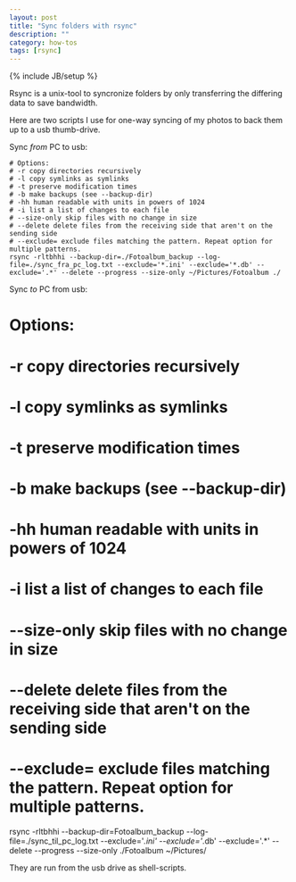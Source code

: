 ```yaml
---
layout: post
title: "Sync folders with rsync"
description: ""
category: how-tos
tags: [rsync]
---
```

{% include JB/setup %}

Rsync is a unix-tool to syncronize folders by only transferring the differing data to save bandwidth.

Here are two scripts I use for one-way syncing of my photos
to back them up to a usb thumb-drive.

Sync _from_ PC to usb:

    # Options:
    # -r copy directories recursively
    # -l copy symlinks as symlinks
    # -t preserve modification times
    # -b make backups (see --backup-dir)
    # -hh human readable with units in powers of 1024
    # -i list a list of changes to each file
    # --size-only skip files with no change in size
    # --delete delete files from the receiving side that aren't on the sending side
    # --exclude= exclude files matching the pattern. Repeat option for multiple patterns.
    rsync -rltbhhi --backup-dir=./Fotoalbum_backup --log-file=./sync_fra_pc_log.txt --exclude='*.ini' --exclude='*.db' --exclude='.*' --delete --progress --size-only ~/Pictures/Fotoalbum ./ 

Sync _to_ PC from usb:

   # Options:
   # -r copy directories recursively
   # -l copy symlinks as symlinks
   # -t preserve modification times
   # -b make backups (see --backup-dir)
   # -hh human readable with units in powers of 1024
   # -i list a list of changes to each file
   # --size-only skip files with no change in size
   # --delete delete files from the receiving side that aren't on the sending side
   # --exclude= exclude files matching the pattern. Repeat option for multiple patterns.
   rsync -rltbhhi --backup-dir=Fotoalbum_backup --log-file=./sync_til_pc_log.txt --exclude='*.ini' --exclude='*.db' --exclude='.*' --delete --progress --size-only ./Fotoalbum ~/Pictures/ 


They are run from the usb drive as shell-scripts.

